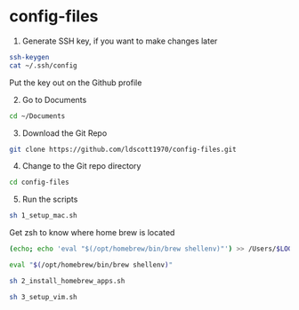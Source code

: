 # config-files

1. Generate SSH key, if you want to make changes later

```bash
ssh-keygen
cat ~/.ssh/config
```

  Put the key out on the Github profile

2. Go to Documents

```bash
cd ~/Documents
```

3. Download the Git Repo

```bash
git clone https://github.com/ldscott1970/config-files.git
```

4. Change to the Git repo directory

```bash
cd config-files
```

5. Run the scripts

```bash
sh 1_setup_mac.sh
```
  Get zsh to know where home brew is located

```bash
(echo; echo 'eval "$(/opt/homebrew/bin/brew shellenv)"') >> /Users/$LOGNAME/.zprofile
```

```bash
eval "$(/opt/homebrew/bin/brew shellenv)"
```

```bash
sh 2_install_homebrew_apps.sh
```

```bash
sh 3_setup_vim.sh
```
